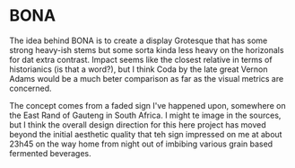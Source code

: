 # BONA
 
 The idea behind BONA is to create a display Grotesque that has some strong heavy-ish stems but some sorta kinda less heavy on the horizonals for dat extra contrast. Impact seems like the closest relative in terms of historianics (is that a word?), but I think Coda by the late great Vernon Adams would be a much beter comparison as far as the visual metrics are concerned. 

 The concept comes from a faded sign I've happened upon, somewhere on the East Rand of Gauteng in South Africa. I might te image in the sources, but I think the overall design direction for this here project has moved beyond the initial aesthetic quality that teh sign impressed on me at about 23h45 on the way home from night out of imbibing various grain based fermented beverages. 
 
